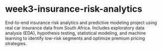 # week3-insurance-risk-analytics
End-to-end insurance risk analytics and predictive modeling project using real car insurance data from South Africa. Includes exploratory data analysis (EDA), hypothesis testing, statistical modeling, and machine learning to identify low-risk segments and optimize premium pricing strategies.
